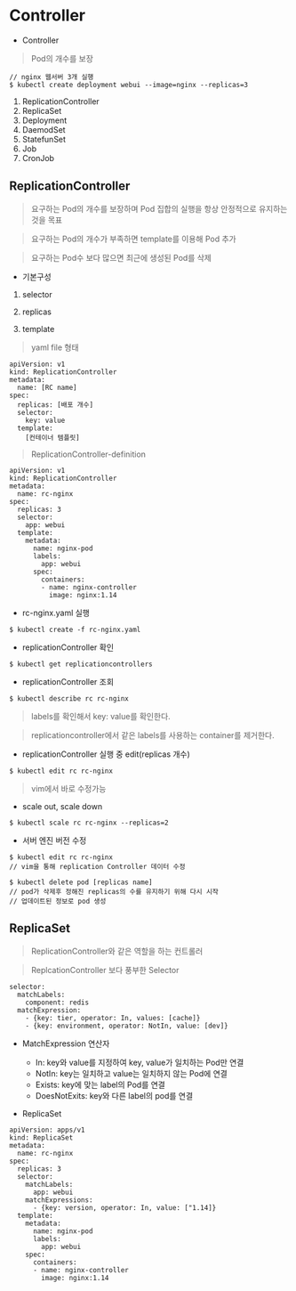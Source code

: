 Controller
================

* Controller 

> Pod의 개수를 보장

```
// nginx 웹서버 3개 실행
$ kubectl create deployment webui --image=nginx --replicas=3
```


1. ReplicationController
2. ReplicaSet
3. Deployment
4. DaemodSet
5. StatefunSet
6. Job
7. CronJob


## ReplicationController

> 요구하는 Pod의 개수를 보장하며 Pod 집합의 실행을 항상 안정적으로 유지하는 것을 목표

> 요구하는 Pod의 개수가 부족하면 template를 이용해 Pod 추가

> 요구하는 Pod수 보다 많으면 최근에 생성된 Pod를 삭제

* 기본구성

1. selector

2. replicas

3. template

> yaml file 형태
```
apiVersion: v1
kind: ReplicationController
metadata:
  name: [RC name]
spec:
  replicas: [배포 개수]
  selector:
    key: value
  template:
    [컨테이너 템플릿]

```

> ReplicationController-definition
```
apiVersion: v1
kind: ReplicationController
metadata:
  name: rc-nginx
spec:
  replicas: 3
  selector:
    app: webui
  template:
    metadata:
      name: nginx-pod
      labels:
        app: webui
      spec:
        containers:
        - name: nginx-controller
          image: nginx:1.14
```

* rc-nginx.yaml 실행
```
$ kubectl create -f rc-nginx.yaml

```

* replicationController 확인

```
$ kubectl get replicationcontrollers
```

* replicationController 조회

```
$ kubectl describe rc rc-nginx
```

> labels를 확인해서 key: value를 확인한다. 

> replicationcontroller에서 같은 labels를 사용하는 container를 제거한다.

* replicationController 실행 중 edit(replicas 개수)

```
$ kubectl edit rc rc-nginx
```

> vim에서 바로 수정가능

* scale out, scale down

```
$ kubectl scale rc rc-nginx --replicas=2
```

* 서버 엔진 버전 수정

```
$ kubectl edit rc rc-nginx
// vim을 통해 replication Controller 데이터 수정

$ kubectl delete pod [replicas name]
// pod가 삭제후 정해진 replicas의 수를 유지하기 위해 다시 시작
// 업데이트된 정보로 pod 생성

```

## ReplicaSet

> ReplicationController와 같은 역할을 하는 컨트롤러

> ReplcationController 보다 풍부한 Selector

```
selector:
  matchLabels:
    component: redis
  matchExpression:
    - {key: tier, operator: In, values: [cache]}
    - {key: environment, operator: NotIn, value: [dev]}
```

* MatchExpression 연산자

  + In: key와 value를 지정하여 key, value가 일치하는 Pod만 연결
  + NotIn: key는 일치하고 value는 일치하지 않는 Pod에 연결
  + Exists: key에 맞는 label의 Pod를 연결
  + DoesNotExits: key와 다른 label의 pod를 연결


* ReplicaSet

```
apiVersion: apps/v1
kind: ReplicaSet
metadata:
  name: rc-nginx
spec:
  replicas: 3
  selector:
    matchLabels:
      app: webui
    matchExpressions:
      - {key: version, operator: In, value: ["1.14]}
  template:
    metadata:
      name: nginx-pod
      labels:
        app: webui
    spec:
      containers:
      - name: nginx-controller
        image: nginx:1.14
```





















